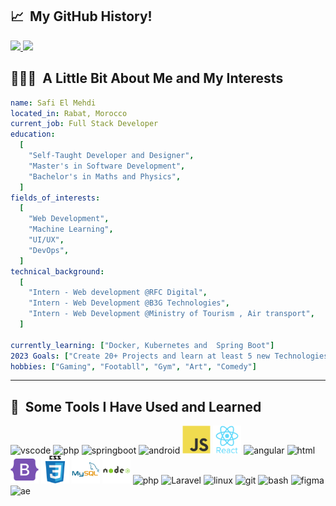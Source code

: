 <h2> 📈 &nbsp;My GitHub History!</h2>
<a href="https://github.com/SafiMehdi">
  <img height="165em" src="https://github-readme-stats.vercel.app/api?username=SafiMehdi&theme=noctis_minimus&show_icons=true" />
  <img height="165em" src="https://github-readme-stats.vercel.app/api/top-langs/?username=SafiMehdi&theme=noctis_minimus&layout=compact" />
</a>
<h2> 👨🏻‍💻 &nbsp;A Little Bit About Me and My Interests</h2>

```yaml
name: Safi El Mehdi
located_in: Rabat, Morocco
current_job: Full Stack Developer
education:
  [
    "Self-Taught Developer and Designer",
    "Master's in Software Development",
    "Bachelor's in Maths and Physics",
  ]
fields_of_interests:
  [
    "Web Development",
    "Machine Learning",
    "UI/UX",
    "DevOps",
  ]
technical_background:
  [
    "Intern - Web development @RFC Digital",
    "Intern - Web Development @B3G Technologies",
    "Intern - Web Development @Ministry of Tourism , Air transport",
  ]
  
currently_learning: ["Docker, Kubernetes and  Spring Boot"]
2023 Goals: ["Create 20+ Projects and learn at least 5 new Technologies."]
hobbies: ["Gaming", "Footabll", "Gym", "Art", "Comedy"]
```
  
---  
  
<h2> 🚀 &nbsp;Some Tools I Have Used and Learned</h2>

<p align="left">
  <img src="https://cdn.jsdelivr.net/gh/devicons/devicon/icons/vscode/vscode-original.svg" alt="vscode" width="45" height="45"/>
  <img src="https://cdn.jsdelivr.net/gh/devicons/devicon/icons/java/java-original.svg" alt="php" width="45" height="45"/>
  <img src="https://cdn.jsdelivr.net/gh/devicons/devicon/icons/spring/spring-original-wordmark.svg" alt="springboot" width="45" height="45"/>
  <img src="https://cdn.jsdelivr.net/gh/devicons/devicon/icons/androidstudio/androidstudio-original.svg" alt="android" width="45" height="45"/>
  <img src="https://raw.githubusercontent.com/devicons/devicon/master/icons/javascript/javascript-original.svg" alt="javascript" width="45" height="45" />
  <img src="https://raw.githubusercontent.com/devicons/devicon/master/icons/react/react-original-wordmark.svg" alt="react" width="45" height="45" />
  <img src="https://cdn.jsdelivr.net/gh/devicons/devicon/icons/angularjs/angularjs-original.svg" alt="angular" width="45" height="45"/>
  <img src="https://cdn.jsdelivr.net/gh/devicons/devicon/icons/html5/html5-original.svg" alt="html" width="45" height="45"/>
  <img src="https://raw.githubusercontent.com/devicons/devicon/master/icons/bootstrap/bootstrap-plain.svg" alt="bootstrap" width="45" height="45" />
  <img src="https://raw.githubusercontent.com/devicons/devicon/master/icons/css3/css3-original-wordmark.svg" alt="css3" width="45" height="45" />
  <img src="https://raw.githubusercontent.com/devicons/devicon/master/icons/mysql/mysql-original-wordmark.svg" alt="mysql" width="45" height="45" />
  <img src="https://raw.githubusercontent.com/devicons/devicon/master/icons/nodejs/nodejs-original-wordmark.svg" alt="nodejs" width="45" height="45" />
  <img src="https://cdn.jsdelivr.net/gh/devicons/devicon/icons/php/php-original.svg" alt="php" width="45" height="45"/>
  <img src="https://cdn.jsdelivr.net/gh/devicons/devicon/icons/laravel/laravel-plain-wordmark.svg" alt="Laravel" width="45" height="45"/>
  <img src="https://cdn.jsdelivr.net/gh/devicons/devicon/icons/linux/linux-original.svg" alt="linux" width="45" height="45"/>       
  <img src="https://cdn.jsdelivr.net/gh/devicons/devicon/icons/git/git-original.svg" alt="git" width="45" height="45"/>
  <img src="https://cdn.jsdelivr.net/gh/devicons/devicon/icons/bash/bash-original.svg" alt="bash" width="45" height="45"/>
  <img src="https://cdn.jsdelivr.net/gh/devicons/devicon/icons/figma/figma-original.svg" alt="figma" width="45" height="45"/>
   <img src="https://cdn.jsdelivr.net/gh/devicons/devicon/icons/aftereffects/aftereffects-original.svg" alt="ae" width="45" height="45"/>
</p>

